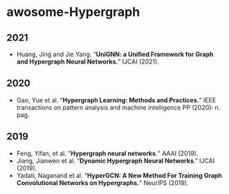 # awosome-Hypergraph


## 2021
- Huang, Jing and Jie Yang. “**UniGNN: a Unified Framework for Graph and Hypergraph Neural Networks.**” IJCAI (2021).

## 2020
- Gao, Yue et al. “**Hypergraph Learning: Methods and Practices.**” IEEE transactions on pattern analysis and machine intelligence PP (2020): n. pag.

## 2019
- Feng, Yifan, et al. "**Hypergraph neural networks.**" AAAI (2019).
- Jiang, Jianwen et al. “**Dynamic Hypergraph Neural Networks**.” IJCAI (2019).
- Yadati, Naganand et al. “**HyperGCN: A New Method For Training Graph Convolutional Networks on Hypergraphs.**” NeurIPS (2019).
